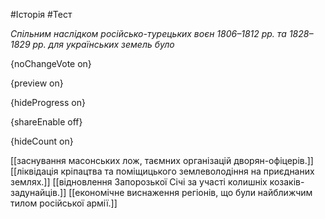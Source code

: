 #Історія #Тест

*Спільним наслідком російсько-турецьких воєн 1806–1812 рр. та 1828–1829 рр. для українських земель було*

{noChangeVote on}

{preview on}

{hideProgress on}

{shareEnable off}

{hideCount on}

[[заснування масонських лож, таємних організацій дворян-офіцерів.]]
[[ліквідація кріпацтва та поміщицького землеволодіння на приєднаних землях.]]
[[відновлення Запорозької Січі за участі колишніх козаків-задунайців.]]
[[економічне виснаження регіонів, що були найближчим тилом російської армії.]]
